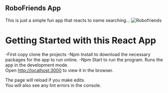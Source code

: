 ## RoboFriends App

This is just a simple fun app that reacts to name searching...
![Robofriends](https://user-images.githubusercontent.com/61150267/116069373-fa9e1700-a693-11eb-803d-1e0bffe9b0e5.png)

# Getting Started with this React App

-First copy clone the projects
-Npm Install to download the necessary packages for the app to run online.
-Npm Start to run the program.
Runs the app in the development mode.\
Open [http://localhost:3000](http://localhost:3000) to view it in the browser.

The page will reload if you make edits.\
You will also see any lint errors in the console.


